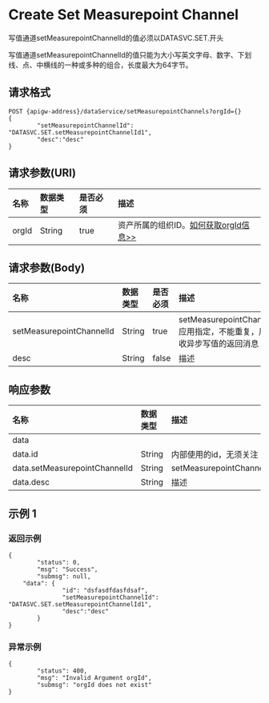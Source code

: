 # Create Set Measurepoint Channel

写值通道setMeasurepointChannelId的值必须以DATASVC.SET.开头

写值通道setMeasurepointChannelId的值只能为大小写英文字母、数字、下划线、点、中横线的一种或多种的组合，长度最大为64字节。

## 请求格式

```
POST {apigw-address}/dataService/setMeasurepointChannels?orgId={}
{
        "setMeasurepointChannelId": "DATASVC.SET.setMeasurepointChannelId1",
        "desc":"desc"
}
```

## 请求参数(URI)



| **名称** | **数据类型** | **是否必须** | **描述**        |
|:---------|:-------------|:-------------|:----------------|
| orgId    | String       | true         | 资产所属的组织ID。[如何获取orgId信息>>](/docs/api/zh_CN/2.0.9/api_faqs#id-orgid-orgid) |



## 请求参数(Body)



| **名称**                 | **数据类型** | **是否必须** | **描述**                                                                 |
|:-------------------------|:-------------|:-------------|:-------------------------------------------------------------------------|
| setMeasurepointChannelId | String       | true         | setMeasurepointChannelId，应用指定，不能重复，用于接收异步写值的返回消息 |
| desc                     | String       | false        | 描述                                                                     |


## 响应参数

| **名称**                      | **数据类型** | **描述**                 |
|:------------------------------|:-------------|:-------------------------|
| data                          |              |                          |
| data.id                       | String       | 内部使用的id，无须关注   |
| data.setMeasurepointChannelId | String       | setMeasurepointChannelId |
| data.desc                     | String       | 描述                     |

## 示例 1

### 返回示例

```
{
        "status": 0,
        "msg": "Success",
        "submsg": null,
    "data": {
               "id": "dsfasdfdasfdsaf",
               "setMeasurepointChannelId": "DATASVC.SET.setMeasurepointChannelId1",
               "desc":"desc"
        }
}
```

### 异常示例

```
{
        "status": 400,
        "msg": "Invalid Argument orgId",
        "submsg": "orgId does not exist"
}
```
